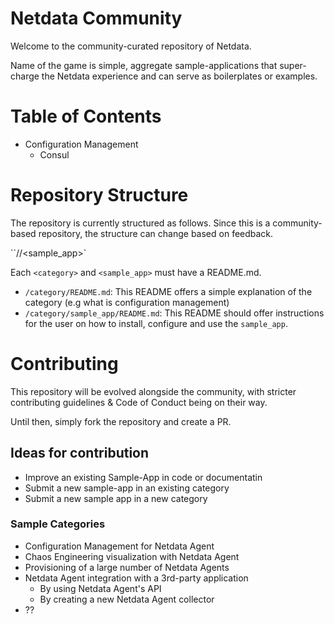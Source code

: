 # Netdata Community

Welcome to the community-curated repository of Netdata. 

Name of the game is simple, aggregate sample-applications that super-charge the Netdata experience and can serve as boilerplates or examples.

# Table of Contents
- Configuration Management
    -  Consul


# Repository Structure

The repository is currently structured as follows. Since this is a community-based repository, the structure can change based on feedback.

``/<category>/<sample_app>`

Each `<category>` and `<sample_app>` must have a README.md.

- `/category/README.md`: This README offers a simple explanation of the category (e.g what is configuration management)
- `/category/sample_app/README.md`: This README should offer instructions for the user on how to install, configure and use the `sample_app`.


# Contributing

This repository will be evolved alongside the community, with stricter contributing guidelines & Code of Conduct being on their way.

Until then, simply fork the repository and create a PR. 

## Ideas for contribution
- Improve an existing Sample-App in code or documentatin
- Submit a new sample-app in an existing category
- Submit a new sample app in a new category

### Sample Categories
- Configuration Management for Netdata Agent
- Chaos Engineering visualization with Netdata Agent
- Provisioning of a large number of Netdata Agents
- Netdata Agent integration with a 3rd-party application
    - By using Netdata Agent's API
    - By creating a new Netdata Agent collector
- ??


